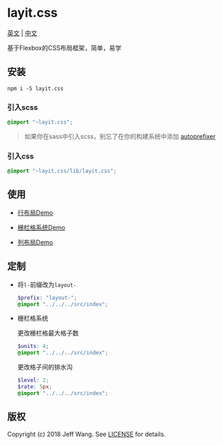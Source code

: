 # layit.css

[英文](./README-EN.md) | [中文](./README.md)

基于Flexbox的CSS布局框架，简单，易学


## 安装

```
npm i -S layit.css
```

### 引入scss
```scss
@import "~layit.css";
```
> 如果你在sass中引入scss，别忘了在你的构建系统中添加 [autoprefixer](https://github.com/postcss/autoprefixer)

### 引入css

```scss
@import "~layit.css/lib/layit.css";
```

## 使用

+ [行布局Demo](https://jeffwcx.github.io/layit/examples/row.html)

+ [栅栏格系统Demo](https://jeffwcx.github.io/layit/examples/grid.html)

+ [列布局Demo](https://jeffwcx.github.io/layit/examples/col.html)

## 定制

+ 将`l-`前缀改为`layout-`
  ```scss
  $prefix: "layout-";
  @import "../../../src/index";
  ```
+ 栅栏格系统

  更改栅栏格最大格子数
  ```scss
  $units: 4;
  @import "../../../src/index";
  ```
  更改格子间的排水沟
  ```scss
  $level: 2;
  $rate: 5px;
  @import "../../../src/index";
  ```

## 版权
Copyright (c) 2018 Jeff Wang. See [LICENSE](./LICENSE) for details.
